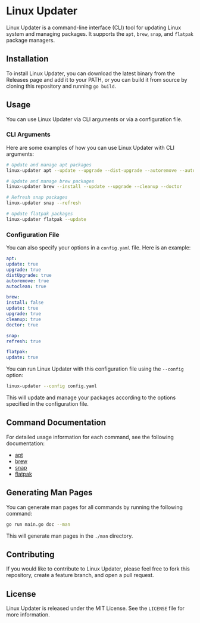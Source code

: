 # Linux Updater

Linux Updater is a command-line interface (CLI) tool for updating Linux system and managing packages. It supports the `apt`, `brew`, `snap`, and `flatpak` package managers.

## Installation

To install Linux Updater, you can download the latest binary from the Releases page and add it to your PATH, or you can build it from source by cloning this repository and running `go build`.

## Usage

You can use Linux Updater via CLI arguments or via a configuration file.

### CLI Arguments

Here are some examples of how you can use Linux Updater with CLI arguments:

```bash
# Update and manage apt packages
linux-updater apt --update --upgrade --dist-upgrade --autoremove --autoclean

# Update and manage brew packages
linux-updater brew --install --update --upgrade --cleanup --doctor

# Refresh snap packages
linux-updater snap --refresh

# Update flatpak packages
linux-updater flatpak --update
```

### Configuration File

You can also specify your options in a `config.yaml` file. Here is an example:

```yaml
apt:
update: true
upgrade: true
distUpgrade: true
autoremove: true
autoclean: true

brew:
install: false
update: true
upgrade: true
cleanup: true
doctor: true

snap:
refresh: true

flatpak:
update: true
```

You can run Linux Updater with this configuration file using the `--config` option:

```bash
linux-updater --config config.yaml
```

This will update and manage your packages according to the options specified in the configuration file.

## Command Documentation

For detailed usage information for each command, see the following documentation:

- [apt](./docs/apt.md)
- [brew](./docs/brew.md)
- [snap](./docs/snap.md)
- [flatpak](./docs/flatpak.md)

## Generating Man Pages

You can generate man pages for all commands by running the following command:

```bash
go run main.go doc --man
```

This will generate man pages in the `./man` directory.

## Contributing

If you would like to contribute to Linux Updater, please feel free to fork this repository, create a feature branch, and open a pull request.

## License

Linux Updater is released under the MIT License. See the `LICENSE` file for more information.
